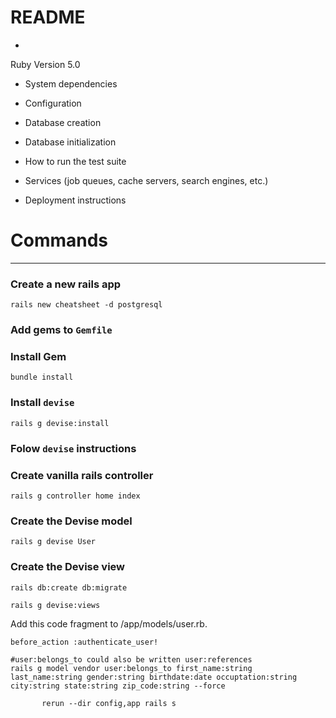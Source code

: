 # README

* 

Ruby Version 5.0

* System dependencies

* Configuration

* Database creation

* Database initialization

* How to run the test suite

* Services (job queues, cache servers, search engines, etc.)

* Deployment instructions

# Commands



---

### Create a new rails app

```language-powerbash
rails new cheatsheet -d postgresql
```

### Add gems to ```Gemfile```

### Install Gem

```language-powerbash
bundle install
```

### Install ```devise```

```language-powerbash
rails g devise:install
```

### Folow ```devise``` instructions


### Create vanilla rails controller

```language-powerbash
rails g controller home index
```

### Create the Devise model

```language-powerbash
rails g devise User
```

### Create the Devise view

```language-powerbash
rails db:create db:migrate
```


```language-powerbash
rails g devise:views
```


Add this code fragment to /app/models/user.rb.
```language-powerbash
before_action :authenticate_user!  
```

```language-powerbash
#user:belongs_to could also be written user:references
rails g model vendor user:belongs_to first_name:string last_name:string gender:string birthdate:date occuptation:string city:string state:string zip_code:string --force
```

```language-powerbash
       rerun --dir config,app rails s
```

```language-powerbash

```

```language-powerbash

```

```language-powerbash

```

```language-powerbash

```

```language-powerbash

```

